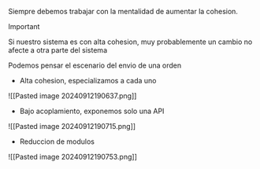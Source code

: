 Siempre debemos trabajar con la mentalidad de aumentar la cohesion.

> [!IMPORTANT]
> Si nuestro sistema es con alta cohesion, muy probablemente un cambio no afecte a otra parte del sistema

Podemos pensar el escenario del envio de una orden

- Alta cohesion, especializamos a cada uno

![[Pasted image 20240912190637.png]]

- Bajo acoplamiento, exponemos solo una API

![[Pasted image 20240912190715.png]]

- Reduccion de modulos

![[Pasted image 20240912190753.png]]